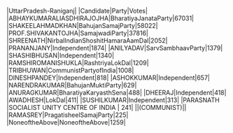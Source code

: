  
|UttarPradesh-Raniganj|
|Candidate|Party|Votes|
|ABHAYKUMARALIASDHIRAJOJHA|BharatiyaJanataParty|67031|
|SHAKEELAHMADKHAN|BahujanSamajParty|58022|
|PROF.SHIVAKANTOJHA|SamajwadiParty|37816|
|SHREENATH|NirbalIndianShoshitHamaraAamDal|2052|
|PRANANJANY|Independent|1874|
|ANILYADAV|SarvSambhaavParty|1379|
|SHASHIBHUSAN|Independent|1340|
|RAMSHIROMANISHUKLA|RashtriyaLokDal|1209|
|TRIBHUWAN|CommunistPartyofIndia|1008|
|DINESHPANDEY|Independent|818|
|ASHOKKUMAR|Independent|657|
|NARENDRAKUMAR|BahujanMuktiParty|629|
|ANURAGKUMAR|BharatiyaKaryasthSena|488|
|DHEERAJ|Independent|418|
|AWADHESH|LokDal|411|
|SUSHILKUMAR|Independent|313|
|PARASNATH                    |SOCIALIST UNITY CENTRE OF INDIA     |  241|
||(COMMUNIST)||
|RAMASREY|PragatisheelSamajParty|225|
|NoneoftheAbove|NoneoftheAbove|1259|
